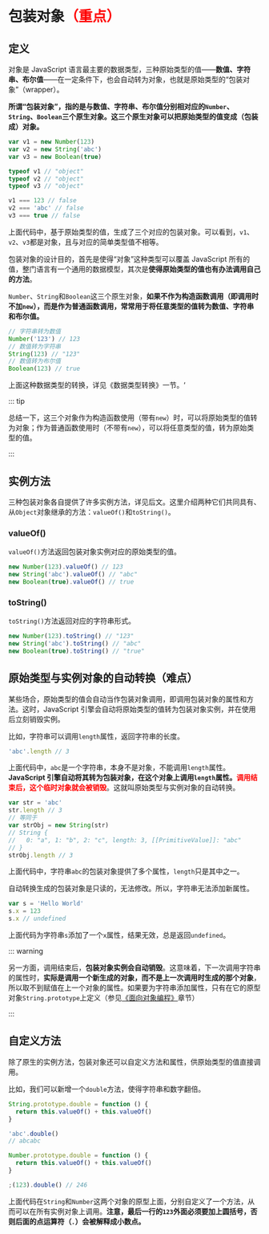 # 包装对象<font color=red>（重点）</font>

## 定义

对象是 JavaScript 语言最主要的数据类型，三种原始类型的值——**数值、字符串、布尔值**——在一定条件下，也会自动转为对象，也就是原始类型的“包装对象”（wrapper）。

**所谓“包装对象”，指的是与数值、字符串、布尔值分别相对应的`Number`、`String`、`Boolean`三个原生对象。这三个原生对象可以把原始类型的值变成（包装成）对象。**

```js
var v1 = new Number(123)
var v2 = new String('abc')
var v3 = new Boolean(true)

typeof v1 // "object"
typeof v2 // "object"
typeof v3 // "object"

v1 === 123 // false
v2 === 'abc' // false
v3 === true // false
```

上面代码中，基于原始类型的值，生成了三个对应的包装对象。可以看到，`v1`、`v2`、`v3`都是对象，且与对应的简单类型值不相等。

包装对象的设计目的，首先是使得“对象”这种类型可以覆盖 JavaScript 所有的值，整门语言有一个通用的数据模型，其次是**使得原始类型的值也有办法调用自己的方法**。

`Number`、`String`和`Boolean`这三个原生对象，**如果不作为构造函数调用（即调用时不加`new`），而是作为普通函数调用，常常用于将任意类型的值转为数值、字符串和布尔值。**

```js
// 字符串转为数值
Number('123') // 123
// 数值转为字符串
String(123) // "123"
// 数值转为布尔值
Boolean(123) // true
```

上面这种数据类型的转换，详见《数据类型转换》一节。‘

::: tip

总结一下，这三个对象作为构造函数使用（带有`new`）时，可以将原始类型的值转为对象；作为普通函数使用时（不带有`new`），可以将任意类型的值，转为原始类型的值。

:::

## 实例方法

三种包装对象各自提供了许多实例方法，详见后文。这里介绍两种它们共同具有、从`Object`对象继承的方法：`valueOf()`和`toString()`。

### valueOf()

`valueOf()`方法返回包装对象实例对应的原始类型的值。

```js
new Number(123).valueOf() // 123
new String('abc').valueOf() // "abc"
new Boolean(true).valueOf() // true
```

### toString()

`toString()`方法返回对应的字符串形式。

```js
new Number(123).toString() // "123"
new String('abc').toString() // "abc"
new Boolean(true).toString() // "true"
```

## 原始类型与实例对象的自动转换（难点）

某些场合，原始类型的值会自动当作包装对象调用，即调用包装对象的属性和方法。这时，JavaScript 引擎会自动将原始类型的值转为包装对象实例，并在使用后立刻销毁实例。

比如，字符串可以调用`length`属性，返回字符串的长度。

```js
'abc'.length // 3
```

上面代码中，`abc`是一个字符串，本身不是对象，不能调用`length`属性。**JavaScript 引擎自动将其转为包装对象，在这个对象上调用`length`属性。<font color=red>调用结束后，这个临时对象就会被销毁</font>**。这就叫原始类型与实例对象的自动转换。

```js
var str = 'abc'
str.length // 3
// 等同于
var strObj = new String(str)
// String {
//   0: "a", 1: "b", 2: "c", length: 3, [[PrimitiveValue]]: "abc"
// }
strObj.length // 3
```

上面代码中，字符串`abc`的包装对象提供了多个属性，`length`只是其中之一。

自动转换生成的包装对象是只读的，无法修改。所以，字符串无法添加新属性。

```js
var s = 'Hello World'
s.x = 123
s.x // undefined
```

上面代码为字符串`s`添加了一个`x`属性，结果无效，总是返回`undefined`。

::: warning

另一方面，调用结束后，**包装对象实例会自动销毁**。这意味着，下一次调用字符串的属性时，**实际是调用一个新生成的对象，而不是上一次调用时生成的那个对象**，所以取不到赋值在上一个对象的属性。如果要为字符串添加属性，只有在它的原型对象`String.prototype`上定义（参见[《面向对象编程》]()章节）

:::

## 自定义方法

除了原生的实例方法，包装对象还可以自定义方法和属性，供原始类型的值直接调用。

比如，我们可以新增一个`double`方法，使得字符串和数字翻倍。

```js
String.prototype.double = function () {
  return this.valueOf() + this.valueOf()
}

'abc'.double()
// abcabc

Number.prototype.double = function () {
  return this.valueOf() + this.valueOf()
}

;(123).double() // 246
```

上面代码在`String`和`Number`这两个对象的原型上面，分别自定义了一个方法，从而可以在所有实例对象上调用。**注意，最后一行的`123`外面必须要加上圆括号，否则后面的点运算符（`.`）会被解释成小数点。**

